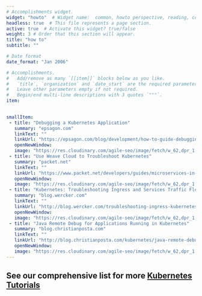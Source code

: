 ```yaml
---
# Accomplishments widget.
widget: "howto"  # Widget name:  common, howto perspective, reading, cd-with-jenkins-and-docker  etc
headless: true  # This file represents a page section.
active: true  # Activate this widget? true/false
weight: 3 # Order that this section will appear.
title: "how to"
subtitle: ""

# Date format
date_format: "Jan 2006"

# Accomplishments.
#   Add/remove as many `[[item]]` blocks below as you like.
#   `title`, `organization` and `date_start` are the required parameters.
#   Leave other parameters empty if not required.
#   Begin/end multi-line descriptions with 3 quotes `"""`.
item:
 

smallItem: 
 - title: "Debugging a Kubernetes Application"
   summary: "epsagon.com"
   linkText: ""
   linkUrl: "https://epsagon.com/blog/development/how-to-guide-debugging-a-kubernetes-application/"
   openNewWindow: 
   image: "https://res.cloudinary.com/agile-seo/image/fetch/w_62,dpr_1.0,d_blank_am8gzx.png/https%3A%2F%2Flogo.clearbit.com%2Fepsagon.com%3Fsize%3D250" 
 - title: "Use Weave Cloud to Troubleshoot Kubernetes"
   summary: "packet.net"
   linkText: ""
   linkUrl: "https://www.packet.net/developers/guides/microservices-in-kubernetes-with-weave-cloud-and-bare-metal/"
   openNewWindow: 
   image: "https://res.cloudinary.com/agile-seo/image/fetch/w_62,dpr_1.0,d_blank_am8gzx.png/https%3A%2F%2Flogo.clearbit.com%2Fpacket.net%3Fsize%3D250" 
 - title: "Kubernetes: Troubleshooting Ingress and Services Traffic Flows"
   summary: "blog.wercker.com"
   linkText: ""
   linkUrl: "http://blog.wercker.com/troubleshooting-ingress-kubernetes"
   openNewWindow: 
   image: "https://res.cloudinary.com/agile-seo/image/fetch/w_62,dpr_1.0,d_blank_am8gzx.png/https%3A%2F%2Flogo.clearbit.com%2Fblog.wercker.com%3Fsize%3D250" 
 - title: "Java Remote Debug for Applications Running in Kubernetes"
   summary: "blog.christianposta.com"
   linkText: ""
   linkUrl: "http://blog.christianposta.com/kubernetes/java-remote-debug-for-applications-running-in-kubernetes/"
   openNewWindow: 
   image: "https://res.cloudinary.com/agile-seo/image/fetch/w_62,dpr_1.0,d_blank_am8gzx.png/https%3A%2F%2Flogo.clearbit.com%2Fblog.christianposta.com%3Fsize%3D250" 
---
```

## See our comprehensive list for more [Kubernetes Tutorials](https://www.aquasec.com/wiki/display/containers/70+Best+Kubernetes+Tutorials)
